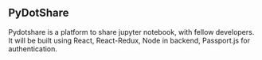 ## PyDotShare

Pydotshare is a platform to share jupyter notebook, 
with fellow developers. It will be built using React,
React-Redux, Node in backend, Passport.js for authentication.
